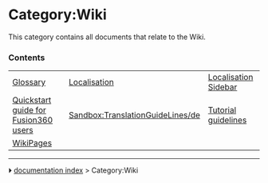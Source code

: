 # Category:Wiki
This category contains all documents that relate to the Wiki.

### Contents

|     |     |     |
| --- | --- | --- |
| [Glossary](Glossary.md) | [Localisation](Localisation.md) | [Localisation Sidebar](Localisation_Sidebar.md) |
| [Quickstart guide for Fusion360 users](Quickstart_guide_for_Fusion360_users.md) | [Sandbox:TranslationGuideLines/de](Sandbox_TranslationGuideLines/de.md) | [Tutorial guidelines](Tutorial_guidelines.md) |
| [WikiPages](WikiPages.md) |



---
⏵ [documentation index](../README.md) > Category:Wiki
